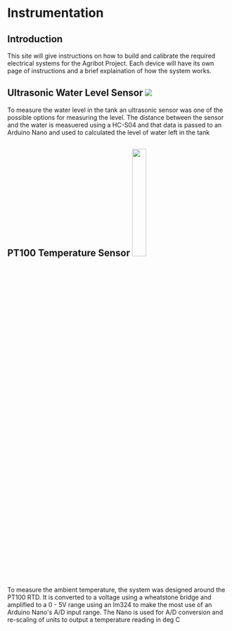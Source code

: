 # Instrumentation

## Introduction

This site will give instructions on how to build and calibrate the required electrical systems for the Agribot Project. Each device will have its own page of instructions and a brief explaination of how the system works.

## Ultrasonic Water Level Sensor  [<img src="https://external-content.duckduckgo.com/iu/?u=https%3A%2F%2Fimage.flaticon.com%2Ficons%2Fpng%2F512%2F3%2F3665.png&f=1&nofb=1" style=25%>](./ultrasonic.md)

To measure the water level in the tank an ultrasonic sensor was one of the possible options for measuring the level. The distance between the sensor and the water is measuered using a HC-S04 and that data is passed to an Arduino Nano and used to calculated the level of water left in the tank

## PT100 Temperature Sensor [<img src="https://external-content.duckduckgo.com/iu/?u=https%3A%2F%2Fimage.flaticon.com%2Ficons%2Fpng%2F512%2F3%2F3665.png&f=1&nofb=1" style="width:25%">](./temperature.md)
To measure the ambient temperature, the system was designed around the PT100 RTD. It is converted to a voltage using a wheatstone bridge and amplified to a 0 - 5V range using an lm324 to make the most use of an Arduino Nano's A/D input range. The Nano is used for A/D conversion and re-scaling of units to output a temperature reading in deg C
